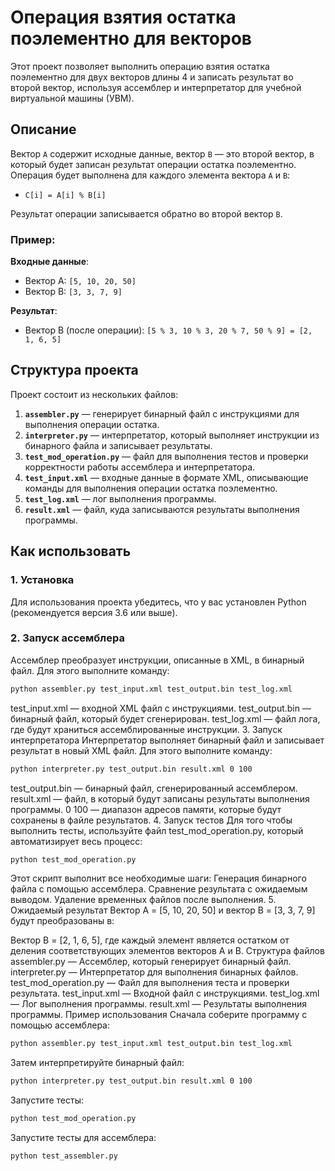 # Операция взятия остатка поэлементно для векторов

Этот проект позволяет выполнить операцию взятия остатка поэлементно для двух векторов длины 4 и записать результат во второй вектор, используя ассемблер и интерпретатор для учебной виртуальной машины (УВМ).

## Описание

Вектор `A` содержит исходные данные, вектор `B` — это второй вектор, в который будет записан результат операции остатка поэлементно. Операция будет выполнена для каждого элемента вектора `A` и `B`:
- `C[i] = A[i] % B[i]`

Результат операции записывается обратно во второй вектор `B`.

### Пример:

**Входные данные**:
- Вектор A: `[5, 10, 20, 50]`
- Вектор B: `[3, 3, 7, 9]`

**Результат**:
- Вектор B (после операции): `[5 % 3, 10 % 3, 20 % 7, 50 % 9] = [2, 1, 6, 5]`

## Структура проекта

Проект состоит из нескольких файлов:

1. **`assembler.py`** — генерирует бинарный файл с инструкциями для выполнения операции остатка.
2. **`interpreter.py`** — интерпретатор, который выполняет инструкции из бинарного файла и записывает результаты.
3. **`test_mod_operation.py`** — файл для выполнения тестов и проверки корректности работы ассемблера и интерпретатора.
4. **`test_input.xml`** — входные данные в формате XML, описывающие команды для выполнения операции остатка поэлементно.
5. **`test_log.xml`** — лог выполнения программы.
6. **`result.xml`** — файл, куда записываются результаты выполнения программы.

## Как использовать

### 1. Установка

Для использования проекта убедитесь, что у вас установлен Python (рекомендуется версия 3.6 или выше).

### 2. Запуск ассемблера

Ассемблер преобразует инструкции, описанные в XML, в бинарный файл. Для этого выполните команду:

```bash
python assembler.py test_input.xml test_output.bin test_log.xml
```
test_input.xml — входной XML файл с инструкциями.
test_output.bin — бинарный файл, который будет сгенерирован.
test_log.xml — файл лога, где будут храниться ассемблированные инструкции.
3. Запуск интерпретатора
Интерпретатор выполняет бинарный файл и записывает результат в новый XML файл. Для этого выполните команду:
```bash
python interpreter.py test_output.bin result.xml 0 100
```
test_output.bin — бинарный файл, сгенерированный ассемблером.
result.xml — файл, в который будут записаны результаты выполнения программы.
0 100 — диапазон адресов памяти, которые будут сохранены в файле результатов.
4. Запуск тестов
Для того чтобы выполнить тесты, используйте файл test_mod_operation.py, который автоматизирует весь процесс:
```bash
python test_mod_operation.py
```
Этот скрипт выполнит все необходимые шаги:
Генерация бинарного файла с помощью ассемблера.
Сравнение результата с ожидаемым выводом.
Удаление временных файлов после выполнения.
5. Ожидаемый результат
Вектор A = [5, 10, 20, 50] и вектор B = [3, 3, 7, 9] будут преобразованы в:

Вектор B = [2, 1, 6, 5], где каждый элемент является остатком от деления соответствующих элементов векторов A и B.
Структура файлов
assembler.py — Ассемблер, который генерирует бинарный файл.
interpreter.py — Интерпретатор для выполнения бинарных файлов.
test_mod_operation.py — Файл для выполнения теста и проверки результата.
test_input.xml — Входной файл с инструкциями.
test_log.xml — Лог выполнения программы.
result.xml — Результаты выполнения программы.
Пример использования
Сначала соберите программу с помощью ассемблера:

```bash
python assembler.py test_input.xml test_output.bin test_log.xml
```
Затем интерпретируйте бинарный файл:

```bash
python interpreter.py test_output.bin result.xml 0 100
```
Запустите тесты:

```bash
python test_mod_operation.py
```

Запустите тесты для ассемблера: 
```bash
python test_assembler.py
```